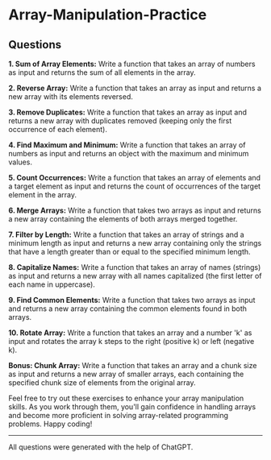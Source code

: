 # Array-Manipulation-Practice #
Questions
---
**1. Sum of Array Elements:**
Write a function that takes an array of numbers as input and returns the sum of all elements in the array.

**2. Reverse Array:**
Write a function that takes an array as input and returns a new array with its elements reversed.

**3. Remove Duplicates:**
Write a function that takes an array as input and returns a new array with duplicates removed (keeping only the first occurrence of each element).

**4. Find Maximum and Minimum:**
Write a function that takes an array of numbers as input and returns an object with the maximum and minimum values.

**5. Count Occurrences:**
Write a function that takes an array of elements and a target element as input and returns the count of occurrences of the target element in the array.

**6. Merge Arrays:**
Write a function that takes two arrays as input and returns a new array containing the elements of both arrays merged together.

**7. Filter by Length:**
Write a function that takes an array of strings and a minimum length as input and returns a new array containing only the strings that have a length greater than or equal to the specified minimum length.

**8. Capitalize Names:**
Write a function that takes an array of names (strings) as input and returns a new array with all names capitalized (the first letter of each name in uppercase).

**9. Find Common Elements:**
Write a function that takes two arrays as input and returns a new array containing the common elements found in both arrays.

**10. Rotate Array:**
Write a function that takes an array and a number 'k' as input and rotates the array k steps to the right (positive k) or left (negative k).

**Bonus: Chunk Array:**
Write a function that takes an array and a chunk size as input and returns a new array of smaller arrays, each containing the specified chunk size of elements from the original array.

Feel free to try out these exercises to enhance your array manipulation skills. As you work through them, you'll gain confidence in handling arrays and become more proficient in solving array-related programming problems. Happy coding!

---
All questions were generated with the help of ChatGPT.
